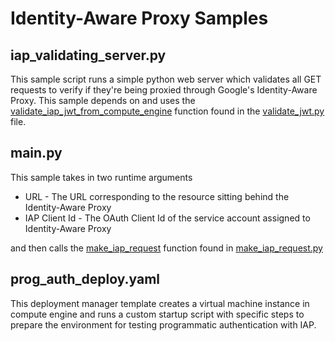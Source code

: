 # Identity-Aware Proxy Samples

## iap_validating_server.py

This sample script runs a simple python web server which validates all GET requests to verify if they're being proxied through Google's Identity-Aware Proxy. This sample depends on and uses the [validate_iap_jwt_from_compute_engine](https://github.com/GoogleCloudPlatform/python-docs-samples/blob/3f5de8c8857784e90935379b63c352c0a5f7f8da/iap/validate_jwt.py#L49) function found in the [validate_jwt.py](https://github.com/GoogleCloudPlatform/python-docs-samples/blob/master/iap/validate_jwt.py) file.

## main.py

This sample takes in two runtime arguments

* URL - The URL corresponding to the resource sitting behind the Identity-Aware Proxy 
* IAP Client Id - The OAuth Client Id of the service account assigned to Identity-Aware Proxy

and then calls the [make_iap_request](https://github.com/GoogleCloudPlatform/python-docs-samples/blob/3f5de8c8857784e90935379b63c352c0a5f7f8da/iap/make_iap_request.py#L33) function found in [make_iap_request.py](https://github.com/GoogleCloudPlatform/python-docs-samples/blob/master/iap/make_iap_request.py)

## prog_auth_deploy.yaml

This deployment manager template creates a virtual machine instance in compute engine and runs a custom startup script with specific steps to prepare the environment for testing programmatic authentication with IAP. 